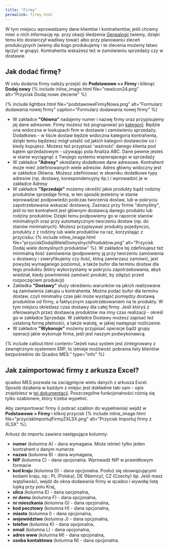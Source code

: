```yaml
---
title: "Firmy"
permalink: firmy.html
---
```


W tym miejscu wprowadzamy dane klientów i kontrahentów, jeśli chcemy mieć o nich informację np. przy okazji śledzenia [Genealogii](/genealogia) (wiemy, dzięki temu kto dostarczył wadliwy towar) albo przy planowaniu zleceń produkcyjnych (wiemy dla kogo produkujemy i te zlecenia możemy łatwo łączyć w grupy). Kontrahenta wskażesz też w zamówieniu sprzedaży czy w dostawie.  

## Jak dodać firmę?
W celu dodania firmy należy przejść do **Podstawowe >> Firmy**  i kliknąć **Dodaj nowy** {% include inline_image.html file="newIcon24.png" alt="Przycisk Dodaj nowe zlecenie" %} 

{% include lightbox.html file="podstawoweFirmyNowa.png" alt="Formularz dodawania nowej firmy" caption="Formularz dodawania nowej firmy" %}  

- W zakładce **"Główna"** nadajemy numer i nazwę firmy oraz przypisujemy jej dane adresowe. Firmy możesz też pogrupować po [kategorii](/slowniki). Będzie ona widoczna w lookupach firm w dostawie i zamówieniu sprzedaży. Dodatkowo - w liście dostaw będzie widoczna kategoria kontrahenta, dzięki temu będziesz mógł ustalić od jakich kategorii dostawców co i kiedy kupujesz. Możesz też przypisać 'ważność' danego klienta pod kątem sprzedażowym - używając pola Analiza ABC. Dane pewnie jesteś w stanie wyciągnąć z Twojego systemu wspierajacego w sprzedaży
- W zakładce **"Adresy"** określamy dodatkowe dane adresowe. Kontrahent może mieć zdefiniowanych wiele adresów. Adres główny widoczny jest w zakładce Główna. Możesz zdefiniować w słowniku dodatkowe typy adresów (np. dostawy, korespondencyjny itp.) i wprowadzić je w zakładce Adresy
- W zakładce **"Sprzedaje"** możemy określić jakie produkty bądź rodziny produktów sprzedaje firma, w ten sposób jesteśmy w stanie wprowadzać podpowiedzi podczas tworzenia dostaw, lub w pokryciu zapotrzebowania wskazać dostawcę. Zaznacz przy firmie "domyślny", jeśli to ten kontrahent jest głównym dostawcą danego produktu lub rodziny produktów. Dzięki temu podpowiemy go w raporcie stanów minimalnych oraz przy automatycznym tworzeniu dostaw (np. do stanów minimalnych). Możesz przypisywać produkty pojedynczo, produkty z z rodziny lub wiele produktów na raz, korzystając z przycisku: {% include inline_image.html file="przyciskDodajWieleDomyslnychProduktow.png" alt="Przycisk Dodaj wiele domyślnych produktów" %}. W zakładce tej zdefiniujesz też minimalną ilość zamówienia (podpowiemy ją przy tworzeniu zamówienia u dostawcy i zweryfikujemy czy ilość, którą zamierzasz zamówić, jest powyżej wymaganego poziomu), a także bufor dla terminu dostaw dla tego produktu (który wykorzystamy w pokryciu zapotrzebowania, abyś wiedział, kiedy powinienieś zamówić produkt, by zdążyć przed rozpoczęciem produkcji)
- Zakładka **"Dostawy"** służy określeniu warunków na jakich realizowane są zamówienia zakupu u kontrahenta. Można podać bufor dla terminu dostaw, czyli minimalny czas jaki może wystąpić pomiędzy dostawą produktów od firmy, a faktycznym zapotrzebowaniem na te produkty. W tym miejscu określasz czas dostawy dla całej firmy. Jeśli któryś z oferowanych przez dostawcę produktów ma inny czas realizacji - określ go w zakładce Sprzedaje. W zakładce Dostawy możesz zapisać też ustaloną formę płatności, a także walutę, w jakiej następuje rozliczenie.
- W zakładce **"Wykonuje"** możemy przypisać operacje bądź grupy operacji jakie wykonuje firma, jeśli jest naszym podwykonawcą.

{% include callout.html content="Jeżeli nasz system jest zintegrowany z zewnętrznym systemem ERP, to istnieje możliwość pobrania listy klientów bezpośrednio do Qcadoo MES." type="info" %} 

## Jak zaimportować firmy z arkusza Excel?

qcadoo MES pozwala na zaciągnięcie wielu danych z arkusza Excel. Sposób działania w każdym z miejsc jest dokładnie taki sam - opis znajdziesz w [tej dokumentacji](/import-z-excel). Poszczególne funkcjonalności różnią się tylko szablonem, który trzeba wypełnić.

Aby zaimportować firmy (i pobrać szablon do wypełnienia) wejdź w **Podstawowe > Firmy** i kliknij przycisk {% include inline_image.html file="przyciskImportujFirmyZXLSX.png" alt="Przycisk Importuj firmy z XLSX" %}.

Arkusz do importu zawiera następujące kolumny:

- **numer** (kolumna A) - dana wymagana. Może istnieć tylko jeden kontrahent o danym numerze
- **nazwa** (kolumna B) - dana wymagana,
- **NIP** (kolumna C) - dana opcjonalna. Wprowadź NIP w prawidłowym formacie
- **kod kraju** (kolumna D) - dana opcjonalna. Posłuż się obowiązującymi kodami kraju, np.: PL (Polska), DE (Niemcy), CZ (Czechy) itp. Jeśli masz wątpliwości, wejdź do okna dodawania firmy w qcadoo i wywołaj listę lupką przy polu Kraj,
- **ulica** (kolumna E) - dana opcjonalna,
- **nr domu** (kolumna F) - dana opcjonalna,
- **nr mieszkania** (kolumna G) - dana opcjonalna,
- **kod pocztowy** (kolumna H) - dana opcjonalna,
- **miasto** (kolumna I) - dana opcjonalna,
- **województwo** (kolumna J) - dana opcjonalna,
- **telefon** (kolumna K) - dana opcjonalna,
- **email** (kolumna L) - dana opcjonalna,
- **adres www** (kolumna M) - dana opcjonalna,
- **osoba kontaktowa** (kolumna N) - dana opcjonalna.


